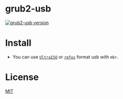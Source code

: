 # grub2-usb
[![grub2-usb version](https://img.shields.io/badge/release-v0.1.4-brightgreen.svg)](https://github.com/torn4dom4n/grub2-usb/releases/tag/0.1.4)

# Install 
* You can use [`UltraISO`](https://www.ezbsystems.com/ultraiso/) or [`refus`](https://rufus.akeo.ie/) format usb with `mbr`.

# License
[MIT](./LICENSE.md)
